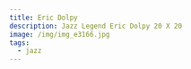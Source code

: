 ```yaml
---
title: Eric Dolpy
description: Jazz Legend Eric Dolpy 20 X 20
image: /img/img_e3166.jpg
tags:
  - jazz
---
```

